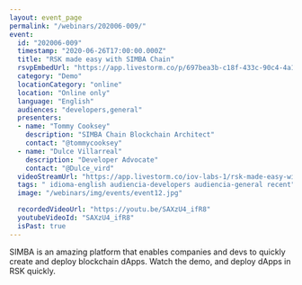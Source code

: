 ```yaml
---
layout: event_page
permalink: "/webinars/202006-009/"
event:
  id: "202006-009"
  timestamp: "2020-06-26T17:00:00.000Z"
  title: "RSK made easy with SIMBA Chain"
  rsvpEmbedUrl: "https://app.livestorm.co/p/697bea3b-c18f-433c-90c4-4a12f5153435/form"
  category: "Demo"
  locationCategory: "online"
  location: "Online only"
  language: "English"
  audiences: "developers,general"
  presenters:
  - name: "Tommy Cooksey"
    description: "SIMBA Chain Blockchain Architect"
    contact: "@tommycooksey"
  - name: "Dulce Villarreal"
    description: "Developer Advocate"
    contact: "@Dulce_vird"
  videoStreamUrl: "https://app.livestorm.co/iov-labs-1/rsk-made-easy-with-simba-chain"
  tags: " idioma-english audiencia-developers audiencia-general recent"
  image: "/webinars/img/events/event12.jpg"

  recordedVideoUrl: "https://youtu.be/SAXzU4_ifR8"
  youtubeVideoId: "SAXzU4_ifR8"
  isPast: true
---
```



SIMBA is an amazing platform that enables companies and devs to quickly create and deploy blockchain dApps. Watch the demo, and deploy dApps in RSK quickly.

